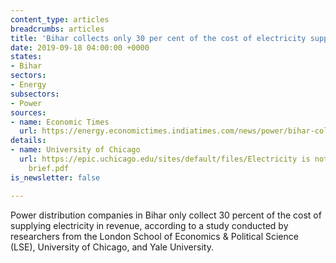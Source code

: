 ```yaml
---
content_type: articles
breadcrumbs: articles
title: 'Bihar collects only 30 per cent of the cost of electricity supply: Study'
date: 2019-09-18 04:00:00 +0000
states:
- Bihar
sectors:
- Energy
subsectors:
- Power
sources:
- name: Economic Times
  url: https://energy.economictimes.indiatimes.com/news/power/bihar-collects-only-30-per-cent-of-the-cost-of-electricity-supply-study/71096627
details:
- name: University of Chicago
  url: https://epic.uchicago.edu/sites/default/files/Electricity is not a right growth
    brief.pdf
is_newsletter: false

---
```

Power distribution companies in Bihar only collect 30 percent of the cost of supplying electricity in revenue, according to a study conducted by researchers from the London School of Economics & Political Science (LSE), University of Chicago, and Yale University.
